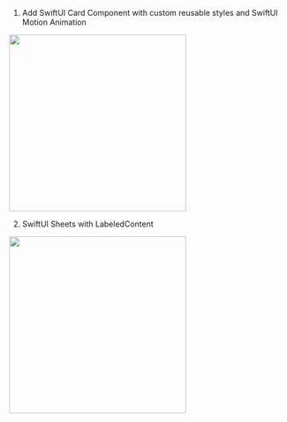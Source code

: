 
1. Add SwiftUI Card Component with custom reusable styles and SwiftUI Motion Animation
<img src="https://github.com/MahmoudMaamoun/HikeApp/assets/4027697/83e02691-ad3f-436c-beef-fb79d605faef" width=320 />

2. SwiftUI Sheets with LabeledContent
<img src="https://github.com/MahmoudMaamoun/HikeApp/assets/4027697/5c5646c6-e538-443f-b056-f32fbf4cfecd" width=320 />
